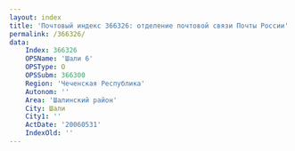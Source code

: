 ```yaml
---
layout: index
title: 'Почтовый индекс 366326: отделение почтовой связи Почты России'
permalink: /366326/
data:
    Index: 366326
    OPSName: 'Шали 6'
    OPSType: О
    OPSSubm: 366300
    Region: 'Чеченская Республика'
    Autonom: ''
    Area: 'Шалинский район'
    City: Шали
    City1: ''
    ActDate: '20060531'
    IndexOld: ''
---
```

